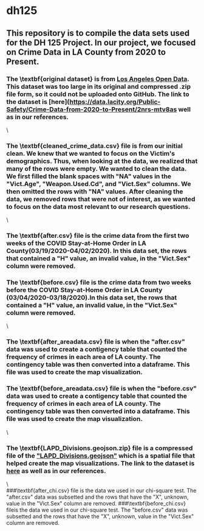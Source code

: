 # dh125

## This repository is to compile the data sets used for the DH 125 Project. In our project, we focused on Crime Data in LA County from 2020 to Present. 
### The \textbf{original dataset} is from [Los Angeles Open Data](https://data.lacity.org/Public-Safety/Crime-Data-from-2020-to-Present/2nrs-mtv8). This dataset was too large in its original and compressed .zip file form, so it could not be uploaded onto GitHub. The link to the dataset is [here](https://data.lacity.org/Public-Safety/Crime-Data-from-2020-to-Present/2nrs-mtv8as well as in our references.
\\
### The \textbf{cleaned_crime_data.csv} file is from our initial clean. We knew that we wanted to focus on the Victim's demographics. Thus, when looking at the data, we realized that many of the rows were empty. We wanted to clean the data. We first filled the blank spaces with "NA" values in the "Vict.Age", "Weapon.Used.Cd", and "Vict.Sex" columns. We then omitted the rows with "NA" values. After cleaning the data, we removed rows that were not of interest, as we wanted to focus on the data most relevant to our research questions. 
\\
### The \textbf{after.csv} file is the crime data from the first two weeks of the COVID Stay-at-Home Order in LA County(03/19/2020-04/02/2020). In this data set, the rows that contained a "H" value, an invalid value, in the "Vict.Sex" column were removed.
### The \textbf{before.csv} file is the crime data from two weeks before the COVID Stay-at-Home Order in LA County (03/04/2020-03/18/2020).In this data set, the rows that contained a "H" value, an invalid value, in the "Vict.Sex" column were removed.
\\
### The \textbf{after_areadata.csv} file is when the "after.csv" data was used to create a contigency table that counted the frequency of crimes in each area of LA county. The contingency table was then converted into a dataframe. This file was used to create the map visualization.
### The \textbf{before_areadata.csv} file is when the "before.csv" data was used to create a contigency table that counted the frequency of crimes in each area of LA county. The contingency table was then converted into a dataframe. This file was used to create the map visualization.
\\
### The \textbf{LAPD_Divisions.geojson.zip} file is a compressed file of the ["LAPD_Divisions.geojson"](https://geohub.lacity.org/datasets/031d488e158144d0b3aecaa9c888b7b3_0/explore?location=34.018211%2C-118.405297%2C10.48&showTable=true) which is a spatial file that helped create the map visualizations. The link to the dataset is [here](https://geohub.lacity.org/datasets/031d488e158144d0b3aecaa9c888b7b3_0/explore?location=34.018211%2C-118.405297%2C10.48&showTable=true) as well as in our references.
\\\
###\textbf{after_chi.csv} file is the data we used in our chi-square test. The "after.csv" data was subsetted and the rows that have the "X", unknown, value in the "Vict.Sex" column are removed. 
###\textbf{before_chi.csv} fileis the data we used in our chi-square test. The "before.csv" data was subsetted and the rows that have the "X", unknown, value in the "Vict.Sex" column are removed. 
